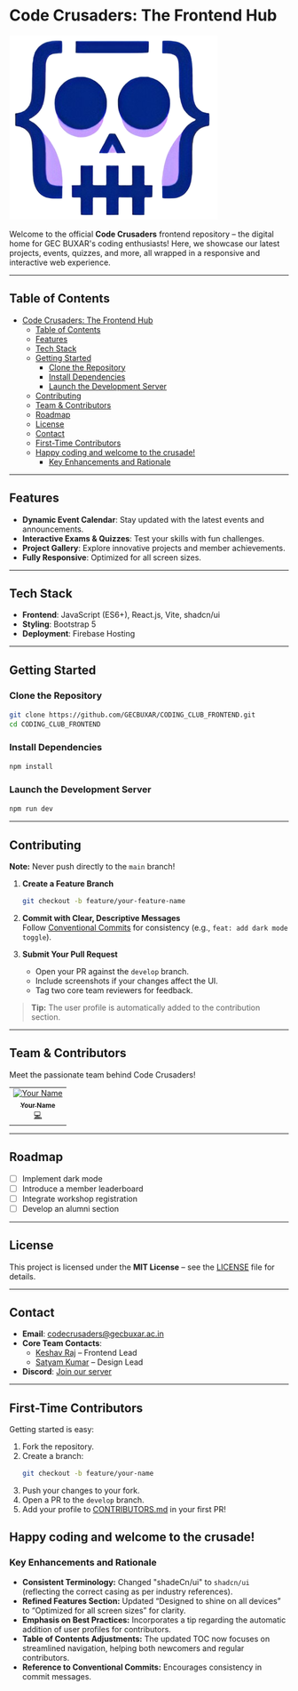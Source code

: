 


# Code Crusaders: The Frontend Hub

![Code Crusaders Logo](./public/CodingClubLogoSmall.png)

Welcome to the official **Code Crusaders** frontend repository – the digital home for GEC BUXAR's coding enthusiasts! Here, we showcase our latest projects, events, quizzes, and more, all wrapped in a responsive and interactive web experience.

---

## Table of Contents
- [Code Crusaders: The Frontend Hub](#code-crusaders-the-frontend-hub)
  - [Table of Contents](#table-of-contents)
  - [Features](#features)
  - [Tech Stack](#tech-stack)
  - [Getting Started](#getting-started)
    - [Clone the Repository](#clone-the-repository)
    - [Install Dependencies](#install-dependencies)
    - [Launch the Development Server](#launch-the-development-server)
  - [Contributing](#contributing)
  - [Team \& Contributors](#team--contributors)
  - [Roadmap](#roadmap)
  - [License](#license)
  - [Contact](#contact)
  - [First-Time Contributors](#first-time-contributors)
  - [Happy coding and welcome to the crusade!](#happy-coding-and-welcome-to-the-crusade)
    - [Key Enhancements and Rationale](#key-enhancements-and-rationale)

---

## Features
- **Dynamic Event Calendar**: Stay updated with the latest events and announcements.
- **Interactive Exams & Quizzes**: Test your skills with fun challenges.
- **Project Gallery**: Explore innovative projects and member achievements.
- **Fully Responsive**: Optimized for all screen sizes.

---

## Tech Stack
- **Frontend**: JavaScript (ES6+), React.js, Vite, shadcn/ui  
- **Styling**: Bootstrap 5  
- **Deployment**: Firebase Hosting

---

## Getting Started

### Clone the Repository
```bash
git clone https://github.com/GECBUXAR/CODING_CLUB_FRONTEND.git
cd CODING_CLUB_FRONTEND
```

### Install Dependencies
```bash
npm install
```

### Launch the Development Server
```bash
npm run dev
```

---

## Contributing

**Note:** Never push directly to the `main` branch!

1. **Create a Feature Branch**
   ```bash
   git checkout -b feature/your-feature-name
   ```
2. **Commit with Clear, Descriptive Messages**  
   Follow [Conventional Commits](https://www.conventionalcommits.org/) for consistency (e.g., `feat: add dark mode toggle`).

3. **Submit Your Pull Request**
   - Open your PR against the `develop` branch.
   - Include screenshots if your changes affect the UI.
   - Tag two core team reviewers for feedback.

> **Tip:** The user profile is automatically added to the contribution section.

---

## Team & Contributors

Meet the passionate team behind Code Crusaders!

<!-- ALL-CONTRIBUTORS-LIST:START -->
<!-- prettier-ignore-start -->
<!-- markdownlint-disable -->
<table>
  <tr>
    <td align="center">
      <a href="https://github.com/your-username">
        <img src="https://avatars.githubusercontent.com/u/1234567?v=4" width="100px" alt="Your Name"/><br/>
        <sub><b>Your Name</b></sub>
      </a><br/>
      <a href="#" title="Frontend">💻</a>
    </td>
  </tr>
</table>
<!-- markdownlint-restore -->
<!-- prettier-ignore-end -->
<!-- ALL-CONTRIBUTORS-LIST:END -->

---

## Roadmap
- [ ] Implement dark mode
- [ ] Introduce a member leaderboard
- [ ] Integrate workshop registration
- [ ] Develop an alumni section

---

## License
This project is licensed under the **MIT License** – see the [LICENSE](LICENSE) file for details.

---

## Contact

- **Email**: [codecrusaders@gecbuxar.ac.in](mailto:codecrusaders@gecbuxar.ac.in)
- **Core Team Contacts**:
  - [Keshav Raj](https://github.com/johndoe) – Frontend Lead  
  - [Satyam Kumar](https://github.com/janesmith) – Design Lead
- **Discord**: [Join our server](https://discord.gg/yourcode)

---

## First-Time Contributors

Getting started is easy:
1. Fork the repository.
2. Create a branch:
   ```bash
   git checkout -b feature/your-name
   ```
3. Push your changes to your fork.
4. Open a PR to the `develop` branch.
5. Add your profile to [CONTRIBUTORS.md](CONTRIBUTORS.md) in your first PR!

Happy coding and welcome to the crusade!
---

### Key Enhancements and Rationale

- **Consistent Terminology:** Changed "shadeCn/ui" to `shadcn/ui` (reflecting the correct casing as per industry references).
- **Refined Features Section:** Updated “Designed to shine on all devices” to “Optimized for all screen sizes” for clarity.
- **Emphasis on Best Practices:** Incorporates a tip regarding the automatic addition of user profiles for contributors.
- **Table of Contents Adjustments:** The updated TOC now focuses on streamlined navigation, helping both newcomers and regular contributors.
- **Reference to Conventional Commits:** Encourages consistency in commit messages.




